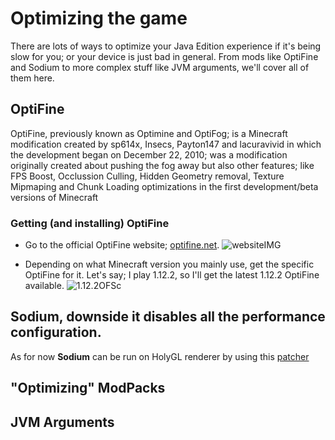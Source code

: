 # Optimizing the game

There are lots of ways to optimize your Java Edition experience if it's being slow for you; or your device is just bad in general. From mods like OptiFine and Sodium to more complex stuff like JVM arguments, we'll cover all of them here.

## OptiFine
OptiFine, previously known as Optimine and OptiFog; is a Minecraft modification created by sp614x, Insecs, Payton147 and lacuravivid in which the development began on December 22, 2010; was a modification originally created about pushing the fog away but also other features; like FPS Boost, Occlussion Culling, Hidden Geometry removal, Texture Mipmaping and Chunk Loading optimizations in the first development/beta versions of Minecraft

### Getting (and installing) OptiFine
- Go to the official OptiFine website; [optifine.net](https://optifine.net).
![websiteIMG](https://media.discordapp.net/attachments/955349865758601266/1035479281960243230/Screenshot_2022-10-28_17-00-12.png)

- Depending on what Minecraft version you mainly use, get the specific OptiFine for it. Let's say; I play 1.12.2, so I'll get the latest 1.12.2 OptiFine available.
![1.12.2OFSc](https://media.discordapp.net/attachments/955349865758601266/1035479282627137576/Screenshot_2022-10-28_17-03-03.png)
## Sodium, downside it disables **all** the performance configuration.
As for now **Sodium** can be run on HolyGL renderer by using this [patcher](https://cdn.discordapp.com/attachments/824307242533781514/1048890510846214195/pojavpatcher-1.0.1-SNAPSHOT.jar)
## "Optimizing" ModPacks
## JVM Arguments

